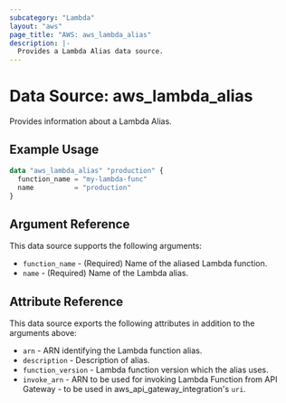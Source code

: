 ```yaml
---
subcategory: "Lambda"
layout: "aws"
page_title: "AWS: aws_lambda_alias"
description: |-
  Provides a Lambda Alias data source.
---
```


# Data Source: aws_lambda_alias

Provides information about a Lambda Alias.

## Example Usage

```terraform
data "aws_lambda_alias" "production" {
  function_name = "my-lambda-func"
  name          = "production"
}
```

## Argument Reference

This data source supports the following arguments:

* `function_name` - (Required) Name of the aliased Lambda function.
* `name` - (Required) Name of the Lambda alias.

## Attribute Reference

This data source exports the following attributes in addition to the arguments above:

* `arn` - ARN identifying the Lambda function alias.
* `description` - Description of alias.
* `function_version` - Lambda function version which the alias uses.
* `invoke_arn` - ARN to be used for invoking Lambda Function from API Gateway - to be used in aws_api_gateway_integration's `uri`.

